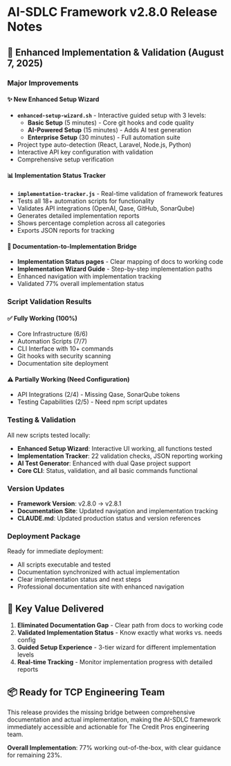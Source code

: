 # AI-SDLC Framework v2.8.0 Release Notes

## 🚀 Enhanced Implementation & Validation (August 7, 2025)

### Major Improvements

#### ✨ New Enhanced Setup Wizard

- **`enhanced-setup-wizard.sh`** - Interactive guided setup with 3 levels:
  - **Basic Setup** (5 minutes) - Core git hooks and code quality
  - **AI-Powered Setup** (15 minutes) - Adds AI test generation
  - **Enterprise Setup** (30 minutes) - Full automation suite
- Project type auto-detection (React, Laravel, Node.js, Python)
- Interactive API key configuration with validation
- Comprehensive setup verification

#### 📊 Implementation Status Tracker

- **`implementation-tracker.js`** - Real-time validation of framework features
- Tests all 18+ automation scripts for functionality
- Validates API integrations (OpenAI, Qase, GitHub, SonarQube)
- Generates detailed implementation reports
- Shows percentage completion across all categories
- Exports JSON reports for tracking

#### 🎯 Documentation-to-Implementation Bridge

- **Implementation Status pages** - Clear mapping of docs to working code
- **Implementation Wizard Guide** - Step-by-step implementation paths
- Enhanced navigation with implementation tracking
- Validated 77% overall implementation status

### Script Validation Results

#### ✅ **Fully Working (100%)**

- Core Infrastructure (6/6)
- Automation Scripts (7/7)
- CLI Interface with 10+ commands
- Git hooks with security scanning
- Documentation site deployment

#### ⚠️ **Partially Working (Need Configuration)**

- API Integrations (2/4) - Missing Qase, SonarQube tokens
- Testing Capabilities (2/5) - Need npm script updates

### Testing & Validation

All new scripts tested locally:

- **Enhanced Setup Wizard**: Interactive UI working, all functions tested
- **Implementation Tracker**: 22 validation checks, JSON reporting working
- **AI Test Generator**: Enhanced with dual Qase project support
- **Core CLI**: Status, validation, and all basic commands functional

### Version Updates

- **Framework Version**: v2.8.0 → v2.8.1
- **Documentation Site**: Updated navigation and implementation tracking
- **CLAUDE.md**: Updated production status and version references

### Deployment Package

Ready for immediate deployment:

- All scripts executable and tested
- Documentation synchronized with actual implementation
- Clear implementation status and next steps
- Professional documentation site with enhanced navigation

## 🎯 Key Value Delivered

1. **Eliminated Documentation Gap** - Clear path from docs to working code
2. **Validated Implementation Status** - Know exactly what works vs. needs config
3. **Guided Setup Experience** - 3-tier wizard for different implementation levels
4. **Real-time Tracking** - Monitor implementation progress with detailed reports

## 📦 Ready for TCP Engineering Team

This release provides the missing bridge between comprehensive documentation and actual implementation, making the AI-SDLC framework immediately accessible and actionable for The Credit Pros engineering team.

**Overall Implementation**: 77% working out-of-the-box, with clear guidance for remaining 23%.

